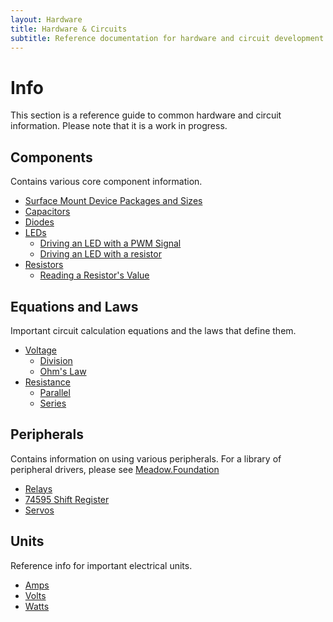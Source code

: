 ```yaml
---
layout: Hardware
title: Hardware & Circuits
subtitle: Reference documentation for hardware and circuit development.
---
```


# Info

This section is a reference guide to common hardware and circuit information. Please note that it is a work in progress. 

## Components

Contains various core component information.

 * [Surface Mount Device Packages and Sizes](/Hardware/Reference/Components/Packages_and_Sizes)
 * [Capacitors](/Hardware/Reference/Components/Capacitors)
 * [Diodes](/Hardware/Reference/Components/Diodes)
 * [LEDs](/Hardware/Reference/Components/LEDs)
   * [Driving an LED with a PWM Signal](/Hardware/Reference/Components/LEDs/Driving_w_PWM/)
   * [Driving an LED with a resistor](/Hardware/Reference/Components/LEDs/Driving_w_Resistor/)
 * [Resistors](/Hardware/Reference/Components/Resistors)
   * [Reading a Resistor's Value](/Hardware/Reference/Components/Resistors/Reading)

## Equations and Laws

Important circuit calculation equations and the laws that define them.

 * [Voltage](/Hardware/Reference/Equations_and_Laws/Voltage)
   * [Division](/Hardware/Reference/Equations_and_Laws/Voltage/Division)
   * [Ohm's Law](/Hardware/Reference/Equations_and_Laws/Voltage/Ohms_Law)
 * [Resistance](/Hardware/Reference/Equations_and_Laws/Resistance)
   * [Parallel](/Hardware/Reference/Equations_and_Laws/Resistance/Parallel)
   * [Series](/Hardware/Reference/Equations_and_Laws/Resistance/Series)

## Peripherals

Contains information on using various peripherals. For a library of peripheral drivers, please see [Meadow.Foundation](http://developer.wildernesslabs.co/Meadow/Meadow.Foundation/)

 * [Relays](/Hardware/Reference/Peripherals/Relays)
 * [74595 Shift Register](/Hardware/Reference/Peripherals/ShiftRegister74595)
 * [Servos](/Hardware/Reference/Peripherals/Servos)

## Units

Reference info for important electrical units.

 * [Amps](/Hardware/Reference/Units/Amps)
 * [Volts](/Hardware/Reference/Units/Volts)
 * [Watts](/Hardware/Reference/Units/Watts)